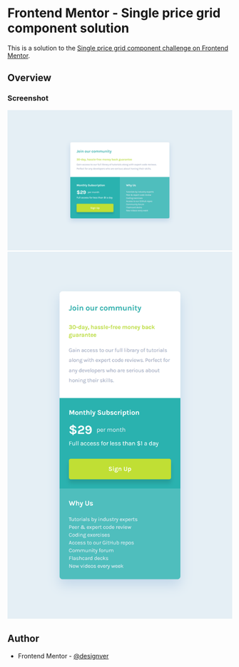 # Frontend Mentor - Single price grid component solution

This is a solution to the [Single price grid component challenge on Frontend Mentor](https://www.frontendmentor.io/challenges/single-price-grid-component-5ce41129d0ff452fec5abbbc).

## Overview

### Screenshot

![](./images/screenshot.png)
![](./images/screenshot2.png)

## Author

- Frontend Mentor - [@designver](https://www.frontendmentor.io/profile/designver)
